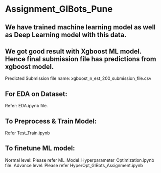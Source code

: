 # Assignment_GIBots_Pune

## We have trained machine learning model as well as Deep Learning model with this data.

## We got good result with Xgboost ML model. Hence final submission file has predictions from xgboost model.
Predicted Submission file name: xgboost_n_est_200_submission_file.csv

## For EDA on Dataset:
Refer: EDA.ipynb file.

## To Preprocess & Train Model:
Refer Test_Train.ipynb

## To finetune ML model:
Normal level: Please refer ML_Model_Hyperparameter_Optimization.ipynb file.
Advance level: Please refer HyperOpt_GIBots_Assignment.ipynb
